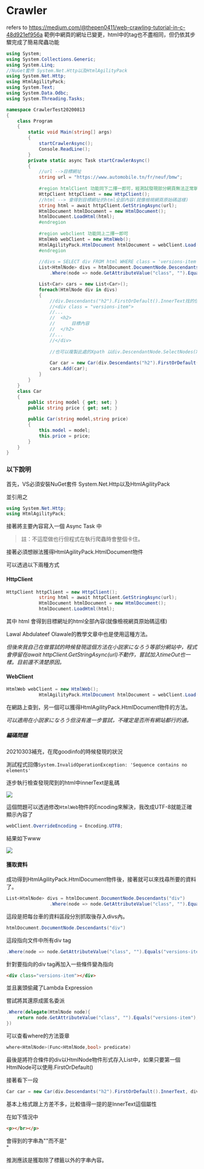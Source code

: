# Crawler



refers to https://medium.com/@thepen0411/web-crawling-tutorial-in-c-48d921ef956a
範例中網頁的網址已變更，html中的tag也不盡相同，但仍依其步驟完成了簡易爬蟲功能



```C#
using System;
using System.Collections.Generic;
using System.Linq;
//NuGet套件 System.Net.Http以及HtmlAgilityPack
using System.Net.Http;
using HtmlAgilityPack;
using System.Text;
using System.Data.Odbc;
using System.Threading.Tasks;

namespace CrawlerTest20200813
{
    class Program
    {
        static void Main(string[] args)
        {
            startCrawlerAsync();
            Console.ReadLine();
        }
        private static async Task startCrawlerAsync()
        {
            //url -->目標網址
            string url = "https://www.automobile.tn/fr/neuf/bmw";
			
			#region htmlClient 功能同下二擇一即可，經測試發現部分網頁無法正常執行httpClient.GetStringAsync，原因不明。
            HttpClient httpClient = new HttpClient();
            //html --> 會得到目標網址的html全部內容(就像檢視網頁原始碼這樣)
            string html = await httpClient.GetStringAsync(url);
            HtmlDocument htmlDocument = new HtmlDocument();
            htmlDocument.LoadHtml(html);
			#endregion
			
			#region webclient 功能同上二擇一即可
            HtmlWeb webClient = new HtmlWeb();
            HtmlAgilityPack.HtmlDocument htmlDocument = webClient.Load(url);
            #endregion
			
            //divs = SELECT div FROM html WHERE class = 'versions-item';
            List<HtmlNode> divs = htmlDocument.DocumentNode.Descendants("div")
                .Where(node => node.GetAttributeValue("class", "").Equals("versions-item")).ToList();

            List<Car> cars = new List<Car>();
            foreach(HtmlNode div in divs)
            {
				//div.Descendants("h2").FirstOrDefault().InnerText找的位置如下
				//<div class = "versions-item">
				//...
				//	<h2>
				//		目標內容
				//	</h2>
				//...
				//</div>
				
				//也可以複製此處的Xpath 以div.DescendantNode.SelectNodes(XPath)來獲取資料---(待驗證)
				
                Car car = new Car(div.Descendants("h2").FirstOrDefault().InnerText, div.Descendants("div").FirstOrDefault().InnerText);
                cars.Add(car);
            }
        }
    }
	class Car
    {
        public string model { get; set; }
        public string price { get; set; }

        public Car(string model,string price)
        {
            this.model = model;
            this.price = price;
        }
    }
}

```

### 以下說明

首先，VS必須安裝NuGet套件 System.Net.Http以及HtmlAgilityPack

並引用之

```C#
using System.Net.Http;
using HtmlAgilityPack;
```

接著將主要內容寫入一個 Async Task 中

> 註：不這麼做也行但程式在執行爬蟲時會整個卡住。

接著必須想辦法獲得HtmlAgilityPack.HtmlDocument物件

可以透過以下兩種方式

#### HttpClient

```C#
HttpClient httpClient = new HttpClient();
            string html = await httpClient.GetStringAsync(url);
            HtmlDocument htmlDocument = new HtmlDocument();
            htmlDocument.LoadHtml(html);
```

其中 html 會得到目標網址的html全部內容(就像檢視網頁原始碼這樣)

Lawal Abdulateef Olawale的教學文章中也是使用這種方法。

*但後來我自己在做嘗試的時候發現這個方法在小説家になろう等部分網站中，程式會停留在await httpClient.GetStringAsync(url)不動作，嘗試加入timeOut也一樣。目前還不清楚原因。*

#### WebClient

```C#
HtmlWeb webClient = new HtmlWeb();
            HtmlAgilityPack.HtmlDocument htmlDocument = webClient.Load(url);
```

在網路上查到，另一個可以獲得HtmlAgilityPack.HtmlDocument物件的方法。

*可以適用在小説家になろう但沒有進一步嘗試，不確定是否所有網站都行的通。*



##### 編碼問題

20210303補充，在爬goodinfo的時候發現的狀況

測試程式回傳`System.InvalidOperationException: 'Sequence contains no elements'`

逐步執行檢查發現爬到的html中innerText是亂碼

![](https://i.imgur.com/VeiMGtr.png)

這個問題可以透過修改`HtmlWeb`物件的Encoding來解決，我改成UTF-8就能正確顯示內容了

```C#
webClient.OverrideEncoding = Encoding.UTF8;
```

結果如下www

![](https://i.imgur.com/XIP6TbV.png)

#### 獲取資料

成功得到HtmlAgilityPack.HtmlDocument物件後，接著就可以來找尋所要的資料了。

```C#
List<HtmlNode> divs = htmlDocument.DocumentNode.Descendants("div")
                .Where(node => node.GetAttributeValue("class", "").Equals("versions-item")).ToList();
```

這段是把每台車的資料區段分別抓取後存入divs內。

```C#
htmlDocument.DocumentNode.Descendants("div")
```

這段指向文件中所有div tag

```C#
.Where(node => node.GetAttributeValue("class", "").Equals("versions-item"))
```

針對要指向的div tag再加入一些條件變為指向

```html
<div class="versions-item"></div>
```

並且裏頭偷藏了Lambda Expression

嘗試將其還原成匿名委派

```C#
.Where(delegate(HtmlNode node){
    return node.GetAttributeValue("class", "").Equals("versions-item");
})
```

可以查看where的方法簽章

```C#
where<HtmlNode>(Func<HtmlNode,bool> predicate)
```



最後是將符合條件的div以HtmlNode物件形式存入List中，如果只要第一個HtmlNode可以使用.FirstOrDefault()

接著看下一段

```C#
Car car = new Car(div.Descendants("h2").FirstOrDefault().InnerText, div.Descendants("div").FirstOrDefault().InnerText);
```

基本上格式跟上方差不多，比較值得一提的是InnerText這個屬性

在如下情況中

```html
<p></br></p>
```

會得到的字串為""而不是"</br>"

推測應該是獲取除了標籤以外的字串內容。